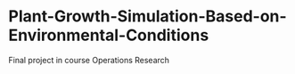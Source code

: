 # Plant-Growth-Simulation-Based-on-Environmental-Conditions
Final project in course Operations Research
